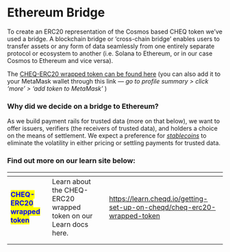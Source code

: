 # Ethereum Bridge

To create an ERC20 representation of the Cosmos based CHEQ token we’ve used a bridge. A blockchain bridge or ‘cross-chain bridge’ enables users to transfer assets or any form of data seamlessly from one entirely separate protocol or ecosystem to another (i.e. Solana to Ethereum, or in our case Cosmos to Ethereum and vice versa).

The [CHEQ-ERC20 wrapped token can be found here](https://etherscan.io/address/0x70EDF1c215D0ce69E7F16FD4E6276ba0d99d4de7) (you can also add it to your MetaMask wallet through this link — _go to profile summary > click ‘more’ > ‘add token to MetaMask’_ )

### Why did we decide on a bridge to Ethereum?

As we build payment rails for trusted data (more on that below), we want to offer issuers, verifiers (the receivers of trusted data), and holders a choice on the means of settlement. We expect a preference for [_stablecoins_](https://en.wikipedia.org/wiki/Stablecoin) to eliminate the volatility in either pricing or settling payments for trusted data.

### Find out more on our learn site below:

<table data-card-size="large" data-view="cards"><thead><tr><th></th><th></th><th></th><th data-hidden data-card-target data-type="content-ref"></th></tr></thead><tbody><tr><td><mark style="color:blue;"><strong>CHEQ-ERC20 wrapped token</strong></mark></td><td>Learn about the CHEQ-ERC20 wrapped token on our Learn docs here.</td><td></td><td><a href="https://learn.cheqd.io/getting-set-up-on-cheqd/cheq-erc20-wrapped-token">https://learn.cheqd.io/getting-set-up-on-cheqd/cheq-erc20-wrapped-token</a></td></tr><tr><td></td><td></td><td></td><td></td></tr><tr><td></td><td></td><td></td><td></td></tr></tbody></table>

